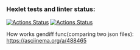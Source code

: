 ### Hexlet tests and linter status:
[![Actions Status](https://github.com/NNbaur/python-project-lvl2/workflows/hexlet-check/badge.svg)](https://github.com/NNbaur/python-project-lvl2/actions)
[![Actions Status](https://github.com/NNbaur/python-project-lvl2/workflows/GithubActions1/badge.svg)](https://github.com/NNbaur/python-project-lvl2/actions)

How works gendiff func(comparing two json files): https://asciinema.org/a/488465
